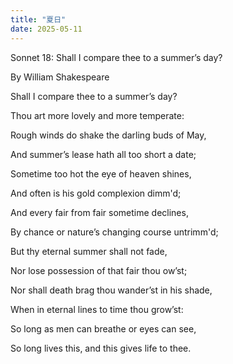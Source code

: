 ```yaml
---
title: "夏日"
date: 2025-05-11
---
```

Sonnet 18: Shall I compare thee to a summer’s day?

By William Shakespeare

Shall I compare thee to a summer’s day?

Thou art more lovely and more temperate:

Rough winds do shake the darling buds of May,

And summer’s lease hath all too short a date;

Sometime too hot the eye of heaven shines,

And often is his gold complexion dimm'd;

And every fair from fair sometime declines,

By chance or nature’s changing course untrimm'd;

But thy eternal summer shall not fade,

Nor lose possession of that fair thou ow’st;

Nor shall death brag thou wander’st in his shade,

When in eternal lines to time thou grow’st:

  So long as men can breathe or eyes can see,
  
  So long lives this, and this gives life to thee.

